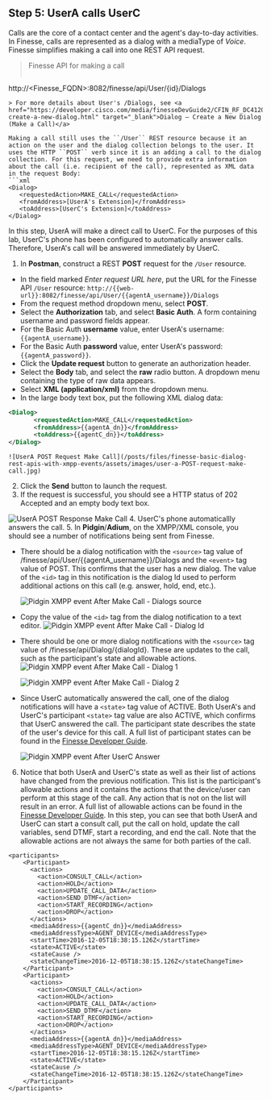 ## Step 5: UserA calls UserC

Calls are the core of a contact center and the agent's day-to-day activities. In Finesse, calls are represented as a dialog with a mediaType of *Voice*. Finesse simplifies making a call into one REST API request.

> Finesse API for making a call
>  ```http
http://<Finesse_FQDN>:8082/finesse/api/User/{id}/Dialogs
```
> For more details about User's /Dialogs, see <a href="https://developer.cisco.com/media/finesseDevGuide2/CFIN_RF_DC4120C3_00_dialog-create-a-new-dialog.html" target="_blank">Dialog — Create a New Dialog (Make a Call)</a>

Making a call still uses the ``/User`` REST resource because it an action on the user and the dialog collection belongs to the user. It uses the HTTP ``POST`` verb since it is an adding a call to the dialog collection. For this request, we need to provide extra information about the call (i.e. recipient of the call), represented as XML data in the request Body:
```xml
<Dialog>
   <requestedAction>MAKE_CALL</requestedAction>
   <fromAddress>[UserA's Extension]</fromAddress>
   <toAddress>[UserC's Extension]</toAddress>
</Dialog>
```

In this step, UserA will make a direct call to UserC. For the purposes of this lab, UserC's phone has been configured to automatically answer calls. Therefore, UserA's call will be answered immediately by UserC.

1. In **Postman**, construct a REST **POST** request for the ``/User`` resource.
 * In the field marked *Enter request URL here*, put the URL for the Finesse API ``/User`` resource:
  ``http://{{web-url}}:8082/finesse/api/User/{{agentA_username}}/Dialogs``
 * From the request method dropdown menu, select **POST**.
 * Select the **Authorization** tab, and select **Basic Auth**. A form containing username and password fields appear.
 * For the Basic Auth **username** value, enter UserA's username: ``{{agentA_username}}``.
 * For the Basic Auth **password** value, enter UserA's password: ``{{agentA_password}}``.
 * Click the **Update request** button to generate an authorization header.
 * Select the **Body** tab, and select the **raw** radio button. A dropdown menu containing the type of raw data appears.
 * Select **XML (application/xml)** from the dropdown menu.
 * In the large body text box, put the following XML dialog data:
 ```xml
<Dialog>
        <requestedAction>MAKE_CALL</requestedAction>
        <fromAddress>{{agentA_dn}}</fromAddress>
        <toAddress>{{agentC_dn}}</toAddress>
</Dialog>
```

    ![UserA POST Request Make Call](/posts/files/finesse-basic-dialog-rest-apis-with-xmpp-events/assets/images/user-a-POST-request-make-call.jpg)
2. Click the **Send** button to launch the request.
3. If the request is successful, you should see a HTTP status of 202 Accepted and an empty body text box.

 ![UserA POST Response Make Call](/posts/files/finesse-basic-dialog-rest-apis-with-xmpp-events/assets/images/user-a-POST-response-make-call.jpg)
4. UserC's phone automaticallly answers the call.
5. In **Pidgin**/**Adium**, on the XMPP/XML console, you should see a number of notifications being sent from Finesse.
 * There should be a dialog notification with the ``<source>`` tag value of /finesse/api/User/{{agentA_username}}/Dialogs and the ``<event>`` tag value of POST. This confirms that the user has a new dialog. The value of the ``<id>`` tag in this notification is the dialog Id used to perform additional actions on this call (e.g. answer, hold, end, etc.).

    ![Pidgin XMPP event After Make Call - Dialogs source](/posts/files/finesse-basic-dialog-rest-apis-with-xmpp-events/assets/images/user-a-XMPP-event-after-make-call-dialogs.jpg)
 * Copy the value of the ``<id>`` tag from the dialog notification to a text editor.
    ![Pidgin XMPP event After Make Call - Dialog Id](/posts/files/finesse-basic-dialog-rest-apis-with-xmpp-events/assets/images/user-a-XMPP-event-after-make-call-dialog-id.jpg)
 * There should be one or more dialog notifications with the ``<source>`` tag value of /finesse/api/Dialog/{dialogId}. These are updates to the call, such as the participant's state and allowable actions.
    ![Pidgin XMPP event After Make Call - Dialog 1](/posts/files/finesse-basic-dialog-rest-apis-with-xmpp-events/assets/images/user-a-XMPP-event-after-make-call-dialog.jpg)

    ![Pidgin XMPP event After Make Call - Dialog 2](/posts/files/finesse-basic-dialog-rest-apis-with-xmpp-events/assets/images/user-a-XMPP-event-after-make-call-dialog2.jpg)
 * Since UserC automatically answered the call, one of the dialog notifications will have a ``<state>`` tag value of ACTIVE. Both UserA's and UserC's participant ``<state>`` tag value are also ACTIVE, which confirms that UserC answered the call. The participant state describes the state of the user's device for this call. A full list of participant states can be found in the [Finesse Developer Guide](https://developer.cisco.com/media/finesseDevGuide2/CFIN_RF_SA5F5404_00_state-participant-parameter-values.html).

    ![Pidgin XMPP event After UserC Answer](/posts/files/finesse-basic-dialog-rest-apis-with-xmpp-events/assets/images/user-a-XMPP-event-after-answer.jpg)
6. Notice that both UserA and UserC's state as well as their list of actions have changed from the previous notification. This list is the participant's allowable actions and it contains the actions that the device/user can perform at this stage of the call. Any action that is not on the list will result in an error. A full list of allowable actions can be found in the [Finesse Developer Guide](https://developer.cisco.com/media/finesseDevGuide2/CFIN_RF_A5DE755F_00_actions-parameter-values.html). In this step, you can see that both UserA and UserC can start a consult call, put the call on hold, update the call variables, send DTMF, start a recording, and end the call. Note that the allowable actions are not always the same for both parties of the call.

 ```
<participants>
     <Participant>
       <actions>
         <action>CONSULT_CALL</action>
         <action>HOLD</action>
         <action>UPDATE_CALL_DATA</action>
         <action>SEND_DTMF</action>
         <action>START_RECORDING</action>
         <action>DROP</action>
       </actions>
       <mediaAddress>{{agentC_dn}}</mediaAddress>
       <mediaAddressType>AGENT_DEVICE</mediaAddressType>
       <startTime>2016-12-05T18:38:15.126Z</startTime>
       <state>ACTIVE</state>
       <stateCause />
       <stateChangeTime>2016-12-05T18:38:15.126Z</stateChangeTime>
     </Participant>
     <Participant>
       <actions>
         <action>CONSULT_CALL</action>
         <action>HOLD</action>
         <action>UPDATE_CALL_DATA</action>
         <action>SEND_DTMF</action>
         <action>START_RECORDING</action>
         <action>DROP</action>
       </actions>
       <mediaAddress>{{agentA_dn}}</mediaAddress>
       <mediaAddressType>AGENT_DEVICE</mediaAddressType>
       <startTime>2016-12-05T18:38:15.126Z</startTime>
       <state>ACTIVE</state>
       <stateCause />
       <stateChangeTime>2016-12-05T18:38:15.126Z</stateChangeTime>
     </Participant>
</participants>
```
